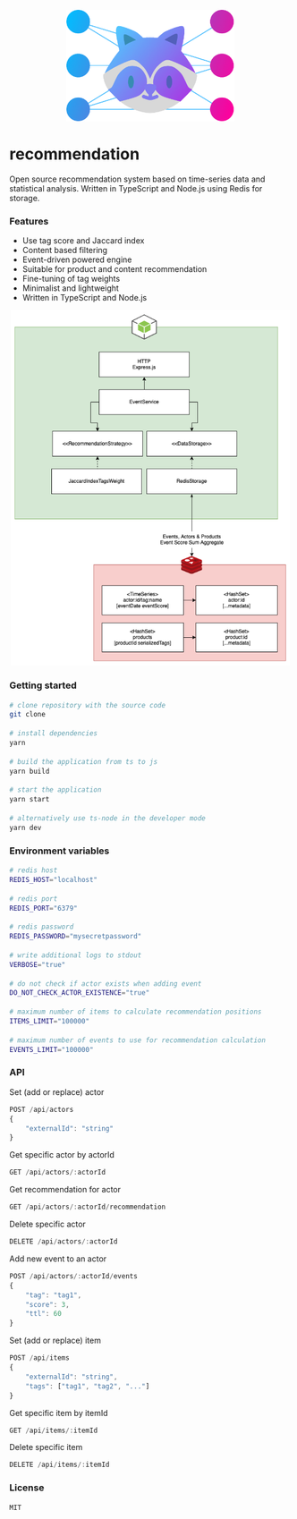 <p style="text-align: center;" align="center">
 <img src="logo.png" style="max-width: 100%;" width="300" alt="Recommendation"/>
</p>

# recommendation
Open source recommendation system based on time-series data and statistical analysis. Written in TypeScript and Node.js using Redis for storage.

### Features
* Use tag score and Jaccard index
* Content based filtering
* Event-driven powered engine
* Suitable for product and content recommendation
* Fine-tuning of tag weights
* Minimalist and lightweight
* Written in TypeScript and Node.js

<p style="text-align: center;" align="center">
 <img src="architecture.png" style="max-width: 100%;" width="500" alt="Recommendation Architecture"/>
</p>

### Getting started
```sh
# clone repository with the source code
git clone

# install dependencies
yarn

# build the application from ts to js
yarn build

# start the application
yarn start

# alternatively use ts-node in the developer mode
yarn dev
```

### Environment variables
```sh
# redis host
REDIS_HOST="localhost"

# redis port
REDIS_PORT="6379"

# redis password
REDIS_PASSWORD="mysecretpassword"

# write additional logs to stdout
VERBOSE="true"

# do not check if actor exists when adding event
DO_NOT_CHECK_ACTOR_EXISTENCE="true"

# maximum number of items to calculate recommendation positions
ITEMS_LIMIT="100000"

# maximum number of events to use for recommendation calculation
EVENTS_LIMIT="100000"
```

### API
Set (add or replace) actor
```ts
POST /api/actors
{
    "externalId": "string"
}
```

Get specific actor by actorId
```ts
GET /api/actors/:actorId
```

Get recommendation for actor
```ts
GET /api/actors/:actorId/recommendation
```

Delete specific actor
```ts
DELETE /api/actors/:actorId
```

Add new event to an actor
```ts
POST /api/actors/:actorId/events
{
    "tag": "tag1",
    "score": 3,
    "ttl": 60
}
```

Set (add or replace) item
```ts
POST /api/items
{
    "externalId": "string",
    "tags": ["tag1", "tag2", "..."]
}
```

Get specific item by itemId
```ts
GET /api/items/:itemId
```

Delete specific item
```ts
DELETE /api/items/:itemId
```

### License
```
MIT
```
